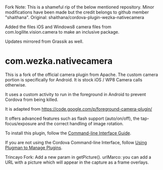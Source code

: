 Fork Note:  This is a shameful rip of the below mentioned repository.  Minor modifications have been made but the credit belongs to github member "shaithana".  Original:  shaithana/cordova-plugin-wezka-nativecamera

Added the files iOS and Windows8 camera files from com.logilite.vision.camera to make an inclusive package.

Updates mirrored from Grassik as well.

com.wezka.nativecamera
==========================

This is a fork of the official camera plugin from Apache.  The custom camera portion is specifically for Android.  It is stock iOS / WP8 Camera calls otherwise.

It uses a custom activity to run in the foreground in Android to prevent Cordova from being killed.

It is adapted from https://code.google.com/p/foreground-camera-plugin/

It offers advanced features such as flash support (auto/on/off), the tap-focus/exposure and the correct handling of image rotation.


To install this plugin, follow the [Command-line Interface Guide](http://cordova.apache.org/docs/en/edge/guide_cli_index.md.html#The%20Command-line%20Interface).

If you are not using the Cordova Command-line Interface, follow [Using Plugman to Manage Plugins](http://cordova.apache.org/docs/en/edge/guide_plugin_ref_plugman.md.html).

Trincayo Fork: Add a new param in getPicture(). urlMarco: you can add a URL with a picture which will appear in the capture as a frame overlays.
